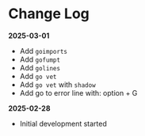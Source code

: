 # Change Log

**2025-03-01**

- Add `goimports`
- Add `gofumpt`
- Add `golines`
- Add `go vet`
- Add `go vet` with `shadow`
- Add go to error line with: option + G

**2025-02-28**

- Initial development started
